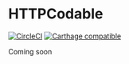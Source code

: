 # HTTPCodable
[![CircleCI](https://circleci.com/gh/terwanerik/HTTPCodable.svg?style=svg)](https://circleci.com/gh/terwanerik/HTTPCodable)
[![Carthage compatible](https://img.shields.io/badge/Carthage-compatible-4BC51D.svg?style=flat)](https://github.com/Carthage/Carthage)

Coming soon
